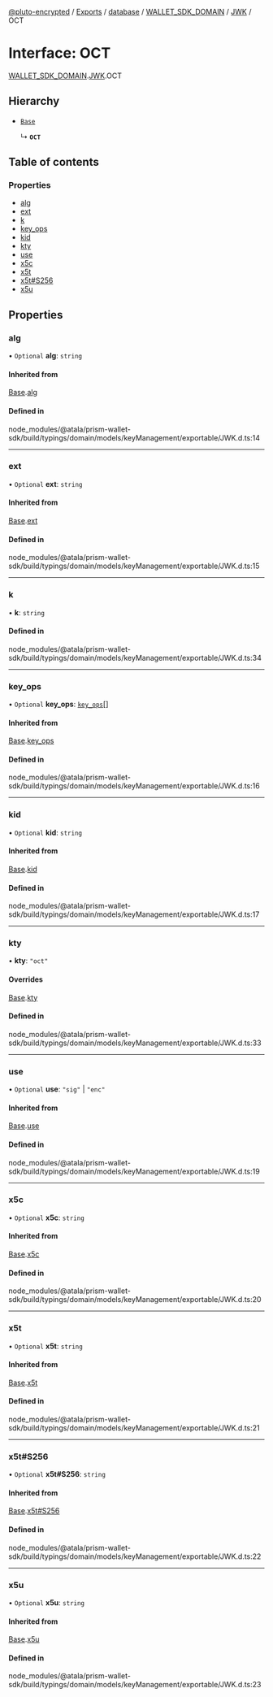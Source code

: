[@pluto-encrypted](../README.md) / [Exports](../modules.md) / [database](../modules/database.md) / [WALLET\_SDK\_DOMAIN](../modules/database.WALLET_SDK_DOMAIN.md) / [JWK](../modules/database.WALLET_SDK_DOMAIN.JWK.md) / OCT

# Interface: OCT

[WALLET\_SDK\_DOMAIN](../modules/database.WALLET_SDK_DOMAIN.md).[JWK](../modules/database.WALLET_SDK_DOMAIN.JWK.md).OCT

## Hierarchy

- [`Base`](database.WALLET_SDK_DOMAIN.JWK.Base.md)

  ↳ **`OCT`**

## Table of contents

### Properties

- [alg](database.WALLET_SDK_DOMAIN.JWK.OCT.md#alg)
- [ext](database.WALLET_SDK_DOMAIN.JWK.OCT.md#ext)
- [k](database.WALLET_SDK_DOMAIN.JWK.OCT.md#k)
- [key\_ops](database.WALLET_SDK_DOMAIN.JWK.OCT.md#key_ops)
- [kid](database.WALLET_SDK_DOMAIN.JWK.OCT.md#kid)
- [kty](database.WALLET_SDK_DOMAIN.JWK.OCT.md#kty)
- [use](database.WALLET_SDK_DOMAIN.JWK.OCT.md#use)
- [x5c](database.WALLET_SDK_DOMAIN.JWK.OCT.md#x5c)
- [x5t](database.WALLET_SDK_DOMAIN.JWK.OCT.md#x5t)
- [x5t#S256](database.WALLET_SDK_DOMAIN.JWK.OCT.md#x5t#s256)
- [x5u](database.WALLET_SDK_DOMAIN.JWK.OCT.md#x5u)

## Properties

### alg

• `Optional` **alg**: `string`

#### Inherited from

[Base](database.WALLET_SDK_DOMAIN.JWK.Base.md).[alg](database.WALLET_SDK_DOMAIN.JWK.Base.md#alg)

#### Defined in

node_modules/@atala/prism-wallet-sdk/build/typings/domain/models/keyManagement/exportable/JWK.d.ts:14

___

### ext

• `Optional` **ext**: `string`

#### Inherited from

[Base](database.WALLET_SDK_DOMAIN.JWK.Base.md).[ext](database.WALLET_SDK_DOMAIN.JWK.Base.md#ext)

#### Defined in

node_modules/@atala/prism-wallet-sdk/build/typings/domain/models/keyManagement/exportable/JWK.d.ts:15

___

### k

• **k**: `string`

#### Defined in

node_modules/@atala/prism-wallet-sdk/build/typings/domain/models/keyManagement/exportable/JWK.d.ts:34

___

### key\_ops

• `Optional` **key\_ops**: [`key_ops`](../modules/database.WALLET_SDK_DOMAIN.JWK.md#key_ops)[]

#### Inherited from

[Base](database.WALLET_SDK_DOMAIN.JWK.Base.md).[key_ops](database.WALLET_SDK_DOMAIN.JWK.Base.md#key_ops)

#### Defined in

node_modules/@atala/prism-wallet-sdk/build/typings/domain/models/keyManagement/exportable/JWK.d.ts:16

___

### kid

• `Optional` **kid**: `string`

#### Inherited from

[Base](database.WALLET_SDK_DOMAIN.JWK.Base.md).[kid](database.WALLET_SDK_DOMAIN.JWK.Base.md#kid)

#### Defined in

node_modules/@atala/prism-wallet-sdk/build/typings/domain/models/keyManagement/exportable/JWK.d.ts:17

___

### kty

• **kty**: ``"oct"``

#### Overrides

[Base](database.WALLET_SDK_DOMAIN.JWK.Base.md).[kty](database.WALLET_SDK_DOMAIN.JWK.Base.md#kty)

#### Defined in

node_modules/@atala/prism-wallet-sdk/build/typings/domain/models/keyManagement/exportable/JWK.d.ts:33

___

### use

• `Optional` **use**: ``"sig"`` \| ``"enc"``

#### Inherited from

[Base](database.WALLET_SDK_DOMAIN.JWK.Base.md).[use](database.WALLET_SDK_DOMAIN.JWK.Base.md#use)

#### Defined in

node_modules/@atala/prism-wallet-sdk/build/typings/domain/models/keyManagement/exportable/JWK.d.ts:19

___

### x5c

• `Optional` **x5c**: `string`

#### Inherited from

[Base](database.WALLET_SDK_DOMAIN.JWK.Base.md).[x5c](database.WALLET_SDK_DOMAIN.JWK.Base.md#x5c)

#### Defined in

node_modules/@atala/prism-wallet-sdk/build/typings/domain/models/keyManagement/exportable/JWK.d.ts:20

___

### x5t

• `Optional` **x5t**: `string`

#### Inherited from

[Base](database.WALLET_SDK_DOMAIN.JWK.Base.md).[x5t](database.WALLET_SDK_DOMAIN.JWK.Base.md#x5t)

#### Defined in

node_modules/@atala/prism-wallet-sdk/build/typings/domain/models/keyManagement/exportable/JWK.d.ts:21

___

### x5t#S256

• `Optional` **x5t#S256**: `string`

#### Inherited from

[Base](database.WALLET_SDK_DOMAIN.JWK.Base.md).[x5t#S256](database.WALLET_SDK_DOMAIN.JWK.Base.md#x5t#s256)

#### Defined in

node_modules/@atala/prism-wallet-sdk/build/typings/domain/models/keyManagement/exportable/JWK.d.ts:22

___

### x5u

• `Optional` **x5u**: `string`

#### Inherited from

[Base](database.WALLET_SDK_DOMAIN.JWK.Base.md).[x5u](database.WALLET_SDK_DOMAIN.JWK.Base.md#x5u)

#### Defined in

node_modules/@atala/prism-wallet-sdk/build/typings/domain/models/keyManagement/exportable/JWK.d.ts:23
